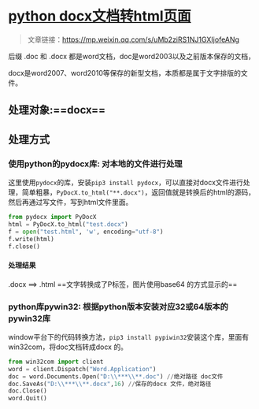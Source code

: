 # [python docx文档转html页面](https://www.cnblogs.com/taixiang/p/9978456.html)

> 文章链接：https://mp.weixin.qq.com/s/uMb2ziRS1NJ1GXIjofeANg

后缀 .doc 和 .docx 都是word文档，doc是word2003以及之前版本保存的文档，

docx是word2007、word2010等保存的新型文档，本质都是属于文字排版的文件。

## 处理对象:**==docx==**

## 处理方式
### 使用python的pydocx库: 对本地的文件进行处理

这里使用`pydocx`的库，安装`pip3 install pydocx`，可以直接对docx文件进行处理，简单粗暴，`PyDocX.to_html("**.docx")`，返回值就是转换后的html的源码，然后再通过写文件，写到html文件里面。
```python
from pydocx import PyDocX
html = PyDocX.to_html("test.docx")
f = open("test.html", 'w', encoding="utf-8")
f.write(html)
f.close()
```
#### 处理结果
.docx  \==\> .html
==文字转换成了P标签，图片使用base64 的方式显示的==

### python库pywin32: 根据python版本安装对应32或64版本的pywin32库

window平台下的代码转换方法，`pip3 install pypiwin32`安装这个库，里面有win32com，将doc文档转成docx 的。
```python
from win32com import client
word = client.Dispatch("Word.Application")
doc = word.Documents.Open("D:\\***\\**.doc") //绝对路径 doc文件
doc.SaveAs("D:\\***\\**.docx",16) //保存的docx 文件，绝对路径
doc.Close()
word.Quit()
```